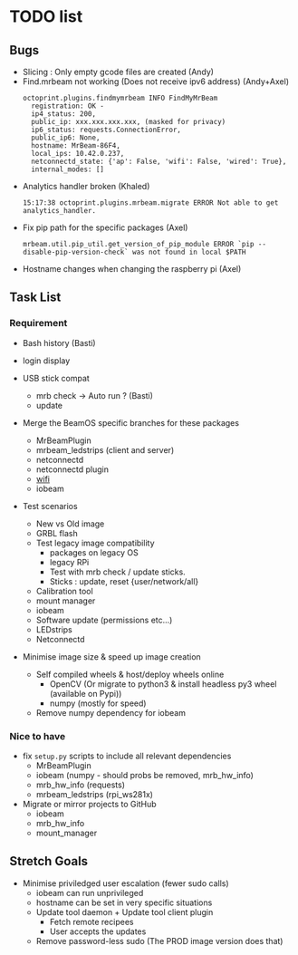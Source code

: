 # TODO list

## Bugs

- Slicing : Only empty gcode files are created (Andy)
- Find.mrbeam not working (Does not receive ipv6 address) (Andy+Axel)
  ```
  octoprint.plugins.findmymrbeam INFO FindMyMrBeam 
    registration: OK - 
    ip4_status: 200, 
    public_ip: xxx.xxx.xxx.xxx, (masked for privacy) 
    ip6_status: requests.ConnectionError, 
    public_ip6: None, 
    hostname: MrBeam-86F4, 
    local_ips: 10.42.0.237, 
    netconnectd_state: {'ap': False, 'wifi': False, 'wired': True}, 
    internal_modes: []
  ```
- Analytics handler broken (Khaled)
  ```
  15:17:38 octoprint.plugins.mrbeam.migrate ERROR Not able to get analytics_handler.
  ```
- Fix pip path for the specific packages (Axel)
  ```
  mrbeam.util.pip_util.get_version_of_pip_module ERROR `pip --disable-pip-version-check` was not found in local $PATH 
  ```
- Hostname changes when changing the raspberry pi (Axel)

## Task List

### Requirement

- Bash history (Basti)
- login display
- USB stick compat
  - mrb check -> Auto run ? (Basti)
  - update

- Merge the BeamOS specific branches for these packages
  - MrBeamPlugin
  - mrbeam_ledstrips (client and server)
  - netconnectd
  - netconnectd plugin
  - [wifi](https://github.com/ManuelMcLure/wifi)
  - iobeam
- Test scenarios
  - New vs Old image
  - GRBL flash
  - Test legacy image compatibility
    - packages on legacy OS
    - legacy RPi
    - Test with mrb check / update sticks.
    - Sticks : update, reset {user/network/all}
  - Calibration tool
  - mount manager
  - iobeam
  - Software update (permissions etc...)
  - LEDstrips
  - Netconnectd
- Minimise image size & speed up image creation
  - Self compiled wheels & host/deploy wheels online
    - OpenCV (Or migrate to python3 & install headless py3 wheel (available on Pypi))
    - numpy (mostly for speed)
  - Remove numpy dependency for iobeam

### Nice to have

- fix `setup.py` scripts to include all relevant dependencies
  - MrBeamPlugin
  - iobeam (numpy - should probs be removed, mrb_hw_info)
  - mrb_hw_info (requests)
  - mrbeam_ledstrips (rpi_ws281x)
- Migrate or mirror projects to GitHub
  - iobeam
  - mrb_hw_info
  - mount_manager

## Stretch Goals

- Minimise priviledged user escalation (fewer sudo calls)
  - iobeam can run unprivileged
  - hostname can be set in very specific situations
  - Update tool daemon + Update tool client plugin
    - Fetch remote recipees
    - User accepts the updates
  - Remove password-less sudo (The PROD image version does that)
  
  
